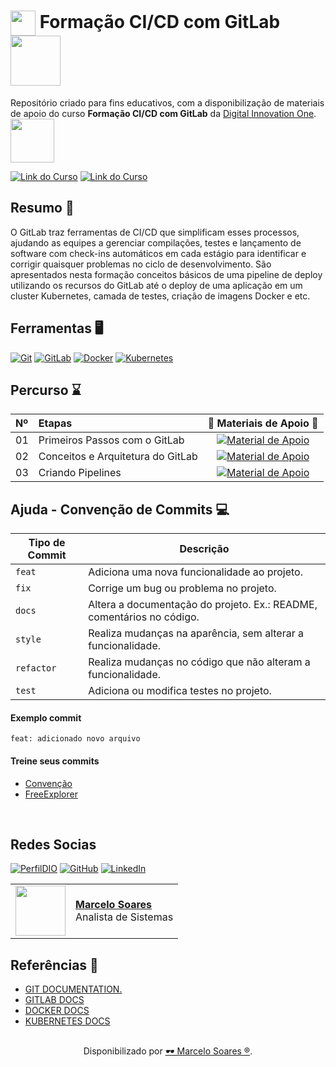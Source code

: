 <h1>
    <a href="https://www.dio.me/">
     <img align="center" width="40px" src="https://hermes.digitalinnovation.one/assets/diome/logo-minimized.png"></a>
    <span> Formação CI/CD com GitLab</span>
    <img align="center" width="80px" src="https://hermes.dio.me/tracks/cfecddb8-889c-403f-8edb-5771b97e982f.png"></a>    
</h1>

Repositório criado para fins educativos, com a disponibilização de materiais de apoio do curso **Formação CI/CD com GitLab** da [Digital Innovation One](https://www.dio.me/).
<br>
<img width="70px" background-color="black" src="https://hermes.digitalinnovation.one/assets/diome/logo.svg">

[![Link do Curso](https://img.shields.io/badge/▶-000?style=for-the-badge&logo=movie&logoColor=E94D5F)](https://web.dio.me/track/formacao-gitlab-cicd) 
[![Link do Curso](https://img.shields.io/badge/Acesse%20o%20Curso%20na%20Plataforma-E94D5F?style=for-the-badge)](https://web.dio.me/track/formacao-gitlab-cicd) 

## Resumo 🎯
O GitLab traz ferramentas de CI/CD que simplificam esses processos, ajudando as equipes a gerenciar compilações, testes e lançamento de software com check-ins automáticos em cada estágio para identificar e corrigir quaisquer problemas no ciclo de desenvolvimento. São apresentados nesta formação conceitos básicos de uma pipeline de deploy utilizando os recursos do GitLab até o deploy de uma aplicação em um cluster Kubernetes, camada de testes, criação de imagens Docker e etc.   

## Ferramentas 🖥️
[![Git](https://img.shields.io/badge/Git-000?style=for-the-badge&logo=git&logoColor=E94D5F)](https://git-scm.com/doc) 
[![GitLab](https://img.shields.io/badge/GitLab-000?style=for-the-badge&logo=gitlab&logoColor=E94D5F)](https://docs.gitlab.com/)
[![Docker](https://img.shields.io/badge/Docker-000?style=for-the-badge&logo=docker&logoColor=30A3DC)](https://docs.docker.com/)
[![Kubernetes](https://img.shields.io/badge/Kubernetes-000?style=for-the-badge&logo=kubernetes&logoColor=30A3DC)](https://kubernetes.io/docs/home/)

## Percurso ⌛
<table>
  <thead>
    <tr align="left">
      <th>Nº</th>
      <th>Etapas</th>
      <th>📖 Materiais de Apoio 📖</th>
    </tr>
  </thead>
  <tbody align="left">
    <tr>
      <td>01</td>
      <td>Primeiros Passos com o GitLab</td>
      <td align="center">
        <a href="https://github.com/Mdsoare/gitlab-cicd/tree/main/01-primeiros-passos">
           <img align="center" alt="Material de Apoio" src="https://img.shields.io/badge/Ver%20Material-30A3DC?style=for-the-badge">
        </a>
      </td>
    </tr>
    <tr>
      <td>02</td>
      <td>Conceitos e Arquitetura do GitLab</td>
      <td align="center">
        <a href="https://github.com/Mdsoare/gitlab-cicd/tree/main/02-conceitos-arquitetura">
           <img align="center" alt="Material de Apoio" src="https://img.shields.io/badge/Ver%20Material-E94D5F?style=for-the-badge">
        </a>
      </td>
    </tr>
    <tr>
      <td>03</td>
      <td>Criando Pipelines</td>
      <td align="center">
        <a href="https://github.com/Mdsoare/gitlab-cicd/tree/main/03-criando-pipelines">
           <img align="center" alt="Material de Apoio" src="https://img.shields.io/badge/Ver%20Material-30A3DC?style=for-the-badge">
        </a>
      </td>    
    </tr>    
  </tbody>
  <tfoot></tfoot>
</table>

## Ajuda - Convenção de Commits 💻

| Tipo de Commit | Descrição                                                                                                 |
| -------------- | --------------------------------------------------------------------------------------------------------- |
| `feat`         | Adiciona uma nova funcionalidade ao projeto.                                                              |
| `fix`          | Corrige um bug ou problema no projeto.                                                                    |
| `docs`         | Altera a documentação do projeto. Ex.: README, comentários no código.                                     |
| `style`        | Realiza mudanças na aparência, sem alterar a funcionalidade.                                              |
| `refactor`     | Realiza mudanças no código que não alteram a funcionalidade.                                              |
| `test`         | Adiciona ou modifica testes no projeto.                                                                   |

#### Exemplo commit

`feat: adicionado novo arquivo`

#### Treine seus commits
- [Convenção](https://www.conventionalcommits.org/)
- [FreeExplorer](https://git-school.github.io/visualizing-git/)
<br>

## Redes Socias

[![PerfilDIO](https://img.shields.io/badge/DIO-0077B5?style=for-the-badge&logo=dio&logoColor=white)](https://web.dio.me/users/marcelo_soares92)
[![GitHub](https://img.shields.io/badge/GitHub-000?style=for-the-badge&logo=github&logoColor=30A3DC)](https://github.com/Mdsoare/)
[![LinkedIn](https://img.shields.io/badge/LinkedIn-0077B5?style=for-the-badge&logo=linkedin&logoColor=white)](https://www.linkedin.com/in/marcelodsoares/) 

<table>
  <tr>
    <td>
      <img width="80px" align="center" src="https://avatars.githubusercontent.com/Mdsoare"/>
    </td>
    <td align="left">
      <a href="https://github.com/Mdsoare">
        <span><b>Marcelo Soares</b></span>
      </a>
      <br>
      <span>Analista de Sistemas</span>
    </td>
  </tr>
</table>

## Referências 🔎
- [GIT DOCUMENTATION.](https://git-scm.com/doc)
- [GITLAB DOCS](https://docs.gitlab.com/)
- [DOCKER DOCS](https://docs.docker.com/)
- [KUBERNETES DOCS](https://kubernetes.io/docs/home/)

##
<div align="center">Disponibilizado por <a href="https://github.com/Mdsoare">🕶 Marcelo Soares ®</a>.</div>
